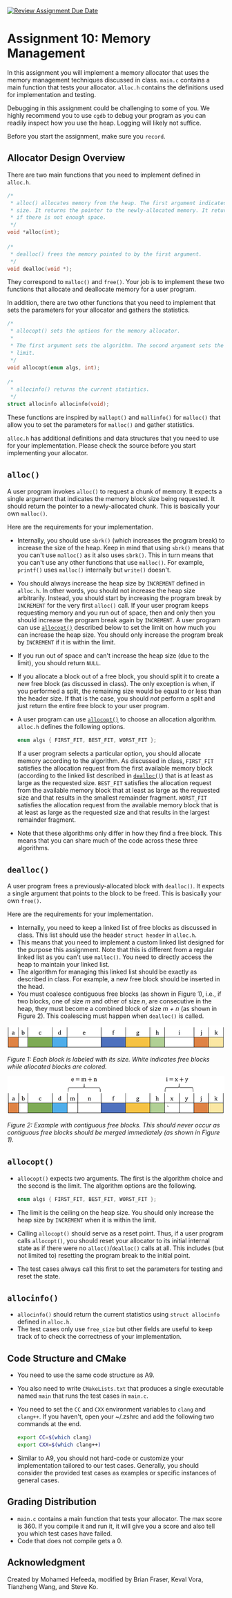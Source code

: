 [![Review Assignment Due Date](https://classroom.github.com/assets/deadline-readme-button-24ddc0f5d75046c5622901739e7c5dd533143b0c8e959d652212380cedb1ea36.svg)](https://classroom.github.com/a/FDRDo_zP)
# Assignment 10: Memory Management

In this assignment you will implement a memory allocator that uses the memory management techniques
discussed in class. `main.c` contains a main function that tests your allocator. `alloc.h` contains
the definitions used for implementation and testing.

Debugging in this assignment could be challenging to some of you. We highly recommend you to use
`cgdb` to debug your program as you can readily inspect how you use the heap. Logging will likely
not suffice.

Before you start the assignment, make sure you `record`.

## Allocator Design Overview

There are two main functions that you need to implement defined in `alloc.h`.

```c
/*
 * alloc() allocates memory from the heap. The first argument indicates the
 * size. It returns the pointer to the newly-allocated memory. It returns NULL
 * if there is not enough space.
 */
void *alloc(int);

/*
 * dealloc() frees the memory pointed to by the first argument.
 */
void dealloc(void *);
```

They correspond to `malloc()` and `free()`. Your job is to implement these two functions that
allocate and deallocate memory for a user program.

In addition, there are two other functions that you need to implement that sets the parameters for
your allocator and gathers the statistics.

```c
/*
 * allocopt() sets the options for the memory allocator.
 *
 * The first argument sets the algorithm. The second argument sets the size
 * limit.
 */
void allocopt(enum algs, int);

/*
 * allocinfo() returns the current statistics.
 */
struct allocinfo allocinfo(void);
```

These functions are inspired by `mallopt()` and `mallinfo()` for `malloc()` that allow you to set
the parameters for `malloc()` and gather statistics.

`alloc.h` has additional definitions and data structures that you need to use for your
implementation. Please check the source before you start implementing your allocator.

## `alloc()`

A user program invokes `alloc()` to request a chunk of memory. It expects a single argument that
indicates the memory block size being requested. It should return the pointer to a newly-allocated
chunk. This is basically your own `malloc()`.

Here are the requirements for your implementation.

* Internally, you should use `sbrk()` (which increases the program break) to increase the size of
  the heap. Keep in mind that using `sbrk()` means that you can't use `malloc()` as it also uses
  `sbrk()`. This in turn means that you can't use any other functions that use `malloc()`. For
  example, `printf()` uses `malloc()` internally but `write()` doesn't.
* You should always increase the heap size by `INCREMENT` defined in `alloc.h`. In other words, you
  should not increase the heap size arbitrarily. Instead, you should start by increasing the program
  break by `INCREMENT` for the very first `alloc()` call. If your user program keeps requesting
  memory and you run out of space, then and only then you should increase the program break again by
  `INCREMENT`. A user program can use [`allocopt()`](#allocopt) described below to set the limit on
  how much you can increase the heap size. You should only increase the program break by `INCREMENT`
  if it is within the limit.
* If you run out of space and can't increase the heap size (due to the limit), you should return
  `NULL`.
* If you allocate a block out of a free block, you should split it to create a new free block (as
  discussed in class). The only exception is when, if you performed a split, the remaining size
  would be equal to or less than the header size. If that is the case, you should *not* perform a
  split and just return the entire free block to your user program.
* A user program can use [`allocopt()`](#allocopt) to choose an allocation algorithm. `alloc.h`
  defines the following options.

  ```c
  enum algs { FIRST_FIT, BEST_FIT, WORST_FIT };
  ```

  If a user program selects a particular option, you should allocate memory according to the
  algorithm. As discussed in class, `FIRST_FIT` satisfies the allocation request from the first
  available memory block (according to the linked list described in [`dealloc()`](#dealloc)) that is
  at least as large as the requested size. `BEST_FIT` satisfies the allocation request from the
  available memory block that at least as large as the requested size and that results in the
  smallest remainder fragment. `WORST_FIT` satisfies the allocation request from the available
  memory block that is at least as large as the requested size and that results in the largest
  remainder fragment.
* Note that these algorithms only differ in how they find a free block. This means that you can
  share much of the code across these three algorithms.

## `dealloc()`

A user program frees a previously-allocated block with `dealloc()`. It expects a single argument
that points to the block to be freed. This is basically your own `free()`.

Here are the requirements for your implementation.

* Internally, you need to keep a linked list of free blocks as discussed in class. This list should
  use the header `struct header` in `alloc.h`.
* This means that you need to implement a custom linked list designed for the purpose this
  assignment. Note that this is different from a regular linked list as you can't use `malloc()`.
  You need to directly access the heap to maintain your linked list.
* The algorithm for managing this linked list should be exactly as described in class. For example,
  a new free block should be inserted in the head.
* You must coalesce contiguous free blocks (as shown in Figure 1), i.e., if two blocks, one of size
  _m_ and other of size _n_, are consecutive in the heap, they must become a combined block of size
  _m + n_ (as shown in Figure 2). This coalescing must happen when `dealloc()` is called.

![](memory1.png)

_Figure 1: Each block is labeled with its size. White indicates free blocks while allocated blocks
are colored._

![](memory2.png)

_Figure 2: Example with contiguous free blocks. This should never occur as contiguous free blocks
should be merged immediately (as shown in Figure 1)._

## `allocopt()`

* `allocopt()` expects two arguments. The first is the algorithm choice and the second is the limit.
  The algorithm options are the following.

  ```c
  enum algs { FIRST_FIT, BEST_FIT, WORST_FIT };
  ```

* The limit is the ceiling on the heap size. You should only increase the heap size by `INCREMENT`
  when it is within the limit.
* Calling `allocopt()` should serve as a reset point. Thus, if a user program calls `allocopt()`,
  you should reset your allocator to its initial internal state as if there were no
  `alloc()`/`dealloc()` calls at all. This includes (but not limited to) resetting the program break
  to the initial point.
* The test cases always call this first to set the parameters for testing and reset the state.

## `allocinfo()`

* `allocinfo()` should return the current statistics using `struct allocinfo` defined in `alloc.h`.
* The test cases only use `free_size` but other fields are useful to keep track of to check the
  correctness of your implementation.

## Code Structure and CMake

* You need to use the same code structure as A9.
* You also need to write `CMakeLists.txt` that produces a single executable named `main` that runs
  the test cases in `main.c`.
* You need to set the `CC` and `CXX` environment variables to `clang` and `clang++`. If you haven't,
  open your ~/.zshrc and add the following two commands at the end.

  ```bash
  export CC=$(which clang)
  export CXX=$(which clang++)
  ```

* Similar to A9, you should not hard-code or customize your implementation tailored to our test
  cases. Generally, you should consider the provided test cases as examples or specific instances of
  general cases.

## Grading Distribution

* `main.c` contains a main function that tests your allocator. The max score is 360. If you compile
  it and run it, it will give you a score and also tell you which test cases have failed.
* Code that does not compile gets a 0.

## Acknowledgment

Created by Mohamed Hefeeda, modified by Brian Fraser, Keval Vora, Tianzheng Wang, and Steve Ko.
